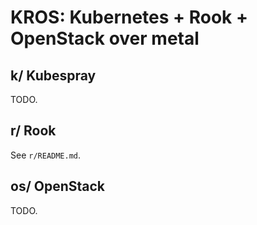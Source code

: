 # KROS: Kubernetes + Rook + OpenStack over metal

## k/ Kubespray
TODO.

## r/ Rook

See `r/README.md`.

## os/ OpenStack
TODO.

